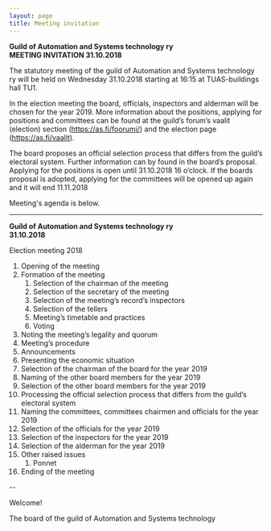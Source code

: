 ```yaml
---
layout: page
title: Meeting invitation
---
```


**Guild of Automation and Systems technology ry** <br>
**MEETING INVITATION 31.10.2018**

The statutory meeting of the guild of Automation and Systems technology ry will be held on Wednesday 31.10.2018 starting at 16:15 at TUAS-buildings hall TU1.

In the election meeting the board, officials, inspectors and alderman will be chosen for the year 2019. More information about the positions, applying for positions and committees can be found at the guild’s forum’s vaalit (election) section (<https://as.fi/foorumi/>) and the election page (<https://as.fi/vaalit>).

The board proposes an official selection process that differs from the guild’s electoral system. Further information can by found in the board’s proposal. Applying for the positions is open until 31.10.2018 16 o’clock. If the boards proposal is adopted, applying for the committees will be opened up again and it will end 11.11.2018 

Meeting's agenda is below.

---

**Guild of Automation and Systems technology ry** <br>
**31.10.2018**

Election meeting 2018

1. Opening of the meeting
2. Formation of the meeting
    1. Selection of the chairman of the meeting
    2. Selection of the secretary of the meeting
    3. Selection of the meeting’s record’s inspectors
    4. Selection of the tellers
    5. Meeting’s timetable and practices
    6. Voting
3. Noting the meeting’s legality and quorum
4. Meeting’s procedure
5. Announcements
6. Presenting the economic situation
7. Selection of the chairman of the board for the year 2019
8. Naming of the other board members for the year 2019
9. Selection of the other board members for the year 2019
10. Processing the official selection process that differs from the guild’s electoral system
11. Naming the committees, committees chairmen and officials for the year 2019
12. Selection of the officials for the year 2019
13. Selection of the inspectors for the year 2019
14. Selection of the alderman for the year 2019
15. Other raised issues
    1. Ponnet
16. Ending of the meeting

--

Welcome!

The board of the guild of Automation and Systems technology